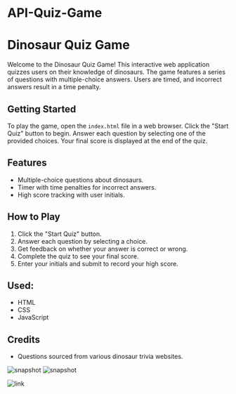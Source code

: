 # API-Quiz-Game

# Dinosaur Quiz Game

Welcome to the Dinosaur Quiz Game! This interactive web application quizzes users on their knowledge of dinosaurs. The game features a series of questions with multiple-choice answers. Users are timed, and incorrect answers result in a time penalty.

## Getting Started

To play the game, open the `index.html` file in a web browser. Click the "Start Quiz" button to begin. Answer each question by selecting one of the provided choices. Your final score is displayed at the end of the quiz.

## Features

- Multiple-choice questions about dinosaurs.
- Timer with time penalties for incorrect answers.
- High score tracking with user initials.

## How to Play

1. Click the "Start Quiz" button.
2. Answer each question by selecting a choice.
3. Get feedback on whether your answer is correct or wrong.
4. Complete the quiz to see your final score.
5. Enter your initials and submit to record your high score.

## Used:

- HTML
- CSS
- JavaScript

## Credits

- Questions sourced from various dinosaur trivia websites.

![snapshot](.assets/screencapture-127-0-0-1-5501-index-html-2024-01-02-09_24_33)
![snapshot](.assets/screencapture-127-0-0-1-5501-highscores-html-2024-01-02-09_23_58)

![link](https://toniy97.github.io/API-Quiz-Game/)